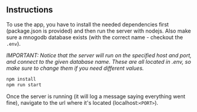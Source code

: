 ## Instructions

To use the app, you have to install the needed dependencies first (package.json is provided) and then run the server with nodejs. Also make sure a mnogodb database exists (with the correct name - checkout the `.env`).

*IMPORTANT: Notice that the server will run on the specified host and port, and connect to the given database name. These are all located in .env, so make sure to change them if you need different values.*
```bash
npm install
npm run start
```
Once the server is running (it will log a message saying everything went fine), navigate to the url where it's located (localhost:`<PORT>`).